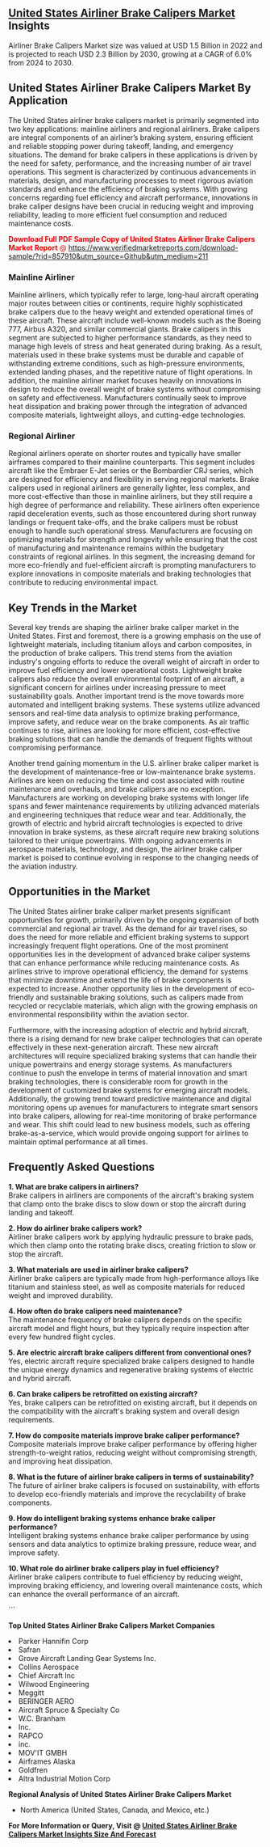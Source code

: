 <h2><a href="https://www.verifiedmarketreports.com/download-sample/?rid=857910&amp;utm_source=Github&amp;utm_medium=211" target="_blank">United States Airliner Brake Calipers Market</a> Insights</h2><p>Airliner Brake Calipers Market size was valued at USD 1.5 Billion in 2022 and is projected to reach USD 2.3 Billion by 2030, growing at a CAGR of 6.0% from 2024 to 2030.</p><p><h2>United States Airliner Brake Calipers Market By Application</h2><p>The United States airliner brake calipers market is primarily segmented into two key applications: mainline airliners and regional airliners. Brake calipers are integral components of an airliner’s braking system, ensuring efficient and reliable stopping power during takeoff, landing, and emergency situations. The demand for brake calipers in these applications is driven by the need for safety, performance, and the increasing number of air travel operations. This segment is characterized by continuous advancements in materials, design, and manufacturing processes to meet rigorous aviation standards and enhance the efficiency of braking systems. With growing concerns regarding fuel efficiency and aircraft performance, innovations in brake caliper designs have been crucial in reducing weight and improving reliability, leading to more efficient fuel consumption and reduced maintenance costs.<p><span class=""><span style="color: #ff0000;"><strong>Download Full PDF Sample Copy of United States Airliner Brake Calipers Market Report</strong> @ </span><a href="https://www.verifiedmarketreports.com/download-sample/?rid=857910&amp;utm_source=Github&amp;utm_medium=211" target="_blank">https://www.verifiedmarketreports.com/download-sample/?rid=857910&amp;utm_source=Github&amp;utm_medium=211</a></span></p></p><h3>Mainline Airliner</h3><p>Mainline airliners, which typically refer to large, long-haul aircraft operating major routes between cities or continents, require highly sophisticated brake calipers due to the heavy weight and extended operational times of these aircraft. These aircraft include well-known models such as the Boeing 777, Airbus A320, and similar commercial giants. Brake calipers in this segment are subjected to higher performance standards, as they need to manage high levels of stress and heat generated during braking. As a result, materials used in these brake systems must be durable and capable of withstanding extreme conditions, such as high-pressure environments, extended landing phases, and the repetitive nature of flight operations. In addition, the mainline airliner market focuses heavily on innovations in design to reduce the overall weight of brake systems without compromising on safety and effectiveness. Manufacturers continually seek to improve heat dissipation and braking power through the integration of advanced composite materials, lightweight alloys, and cutting-edge technologies.<h3>Regional Airliner</h3><p>Regional airliners operate on shorter routes and typically have smaller airframes compared to their mainline counterparts. This segment includes aircraft like the Embraer E-Jet series or the Bombardier CRJ series, which are designed for efficiency and flexibility in serving regional markets. Brake calipers used in regional airliners are generally lighter, less complex, and more cost-effective than those in mainline airliners, but they still require a high degree of performance and reliability. These airliners often experience rapid deceleration events, such as those encountered during short runway landings or frequent take-offs, and the brake calipers must be robust enough to handle such operational stress. Manufacturers are focusing on optimizing materials for strength and longevity while ensuring that the cost of manufacturing and maintenance remains within the budgetary constraints of regional airlines. In this segment, the increasing demand for more eco-friendly and fuel-efficient aircraft is prompting manufacturers to explore innovations in composite materials and braking technologies that contribute to reducing environmental impact.<h2>Key Trends in the Market</h2><p>Several key trends are shaping the airliner brake caliper market in the United States. First and foremost, there is a growing emphasis on the use of lightweight materials, including titanium alloys and carbon composites, in the production of brake calipers. This trend stems from the aviation industry's ongoing efforts to reduce the overall weight of aircraft in order to improve fuel efficiency and lower operational costs. Lightweight brake calipers also reduce the overall environmental footprint of an aircraft, a significant concern for airlines under increasing pressure to meet sustainability goals. Another important trend is the move towards more automated and intelligent braking systems. These systems utilize advanced sensors and real-time data analysis to optimize braking performance, improve safety, and reduce wear on the brake components. As air traffic continues to rise, airlines are looking for more efficient, cost-effective braking solutions that can handle the demands of frequent flights without compromising performance.<p>Another trend gaining momentum in the U.S. airliner brake caliper market is the development of maintenance-free or low-maintenance brake systems. Airlines are keen on reducing the time and cost associated with routine maintenance and overhauls, and brake calipers are no exception. Manufacturers are working on developing brake systems with longer life spans and fewer maintenance requirements by utilizing advanced materials and engineering techniques that reduce wear and tear. Additionally, the growth of electric and hybrid aircraft technologies is expected to drive innovation in brake systems, as these aircraft require new braking solutions tailored to their unique powertrains. With ongoing advancements in aerospace materials, technology, and design, the airliner brake caliper market is poised to continue evolving in response to the changing needs of the aviation industry.<h2>Opportunities in the Market</h2><p>The United States airliner brake caliper market presents significant opportunities for growth, primarily driven by the ongoing expansion of both commercial and regional air travel. As the demand for air travel rises, so does the need for more reliable and efficient braking systems to support increasingly frequent flight operations. One of the most prominent opportunities lies in the development of advanced brake caliper systems that can enhance performance while reducing maintenance costs. As airlines strive to improve operational efficiency, the demand for systems that minimize downtime and extend the life of brake components is expected to increase. Another opportunity lies in the development of eco-friendly and sustainable braking solutions, such as calipers made from recycled or recyclable materials, which align with the growing emphasis on environmental responsibility within the aviation sector.<p>Furthermore, with the increasing adoption of electric and hybrid aircraft, there is a rising demand for new brake caliper technologies that can operate effectively in these next-generation aircraft. These new aircraft architectures will require specialized braking systems that can handle their unique powertrains and energy storage systems. As manufacturers continue to push the envelope in terms of material innovation and smart braking technologies, there is considerable room for growth in the development of customized brake systems for emerging aircraft models. Additionally, the growing trend toward predictive maintenance and digital monitoring opens up avenues for manufacturers to integrate smart sensors into brake calipers, allowing for real-time monitoring of brake performance and wear. This shift could lead to new business models, such as offering brake-as-a-service, which would provide ongoing support for airlines to maintain optimal performance at all times.<h2>Frequently Asked Questions</h2><p><strong>1. What are brake calipers in airliners?</strong><br>Brake calipers in airliners are components of the aircraft's braking system that clamp onto the brake discs to slow down or stop the aircraft during landing and takeoff.</p><p><strong>2. How do airliner brake calipers work?</strong><br>Airliner brake calipers work by applying hydraulic pressure to brake pads, which then clamp onto the rotating brake discs, creating friction to slow or stop the aircraft.</p><p><strong>3. What materials are used in airliner brake calipers?</strong><br>Airliner brake calipers are typically made from high-performance alloys like titanium and stainless steel, as well as composite materials for reduced weight and improved durability.</p><p><strong>4. How often do brake calipers need maintenance?</strong><br>The maintenance frequency of brake calipers depends on the specific aircraft model and flight hours, but they typically require inspection after every few hundred flight cycles.</p><p><strong>5. Are electric aircraft brake calipers different from conventional ones?</strong><br>Yes, electric aircraft require specialized brake calipers designed to handle the unique energy dynamics and regenerative braking systems of electric and hybrid aircraft.</p><p><strong>6. Can brake calipers be retrofitted on existing aircraft?</strong><br>Yes, brake calipers can be retrofitted on existing aircraft, but it depends on the compatibility with the aircraft's braking system and overall design requirements.</p><p><strong>7. How do composite materials improve brake caliper performance?</strong><br>Composite materials improve brake caliper performance by offering higher strength-to-weight ratios, reducing weight without compromising strength, and improving heat dissipation.</p><p><strong>8. What is the future of airliner brake calipers in terms of sustainability?</strong><br>The future of airliner brake calipers is focused on sustainability, with efforts to develop eco-friendly materials and improve the recyclability of brake components.</p><p><strong>9. How do intelligent braking systems enhance brake caliper performance?</strong><br>Intelligent braking systems enhance brake caliper performance by using sensors and data analytics to optimize braking pressure, reduce wear, and improve safety.</p><p><strong>10. What role do airliner brake calipers play in fuel efficiency?</strong><br>Airliner brake calipers contribute to fuel efficiency by reducing weight, improving braking efficiency, and lowering overall maintenance costs, which can enhance the overall performance of an aircraft.</p>```</p><p><strong>Top United States Airliner Brake Calipers Market Companies</strong></p><div data-test-id=""><p><li>Parker Hannifin Corp</li><li> Safran</li><li> Grove Aircraft Landing Gear Systems Inc.</li><li> Collins Aerospace</li><li> Chief Aircraft Inc</li><li> Wilwood Engineering</li><li> Meggitt</li><li> BERINGER AERO</li><li> Aircraft Spruce & Specialty Co</li><li> W.C. Branham</li><li> Inc.</li><li> RAPCO</li><li> inc.</li><li> MOV'IT GMBH</li><li> Airframes Alaska</li><li> Goldfren</li><li> Altra Industrial Motion Corp</li></p><div><strong>Regional Analysis of&nbsp;United States Airliner Brake Calipers Market</strong></div><ul><li dir="ltr"><p dir="ltr">North America&nbsp;(United States, Canada, and Mexico, etc.)</p></li></ul><p><strong>For More Information or Query, Visit @&nbsp;</strong><strong><a href="https://www.verifiedmarketreports.com/product/airliner-brake-calipers-market/?utm_source=Github&amp;utm_medium=211" target="_blank">United States Airliner Brake Calipers Market Insights Size And Forecast</a></strong></p></div>
